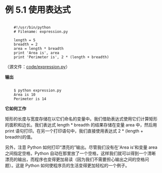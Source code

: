 # 例 5.1 使用表达式

```

    #!/usr/bin/python
    # Filename: expression.py
    
    length = 5
    breadth = 2
    area = length * breadth
    print 'Area is', area
    print 'Perimeter is', 2 * (length + breadth)

```

（源文件：[code/expression.py](http://woodpecker.org.cn/abyteofpython_cn/chinese/code/expression.py)）

**输出**

```

    $ python expression.py
    Area is 10
    Perimeter is 14

```

**它如何工作**

矩形的长度与宽度存储在以它们命名的变量中。我们借助表达式使用它们计算矩形的面积和边长。我们表达式 length * breadth 的结果存储在变量 area 中，然后用 print 语句打印。在另一个打印语句中，我们直接使用表达式 2 * (length + breadth)的值。

另外，注意 Python 如何打印“漂亮的”输出。尽管我们没有在'Area is'和变量 area 之间指定空格，Python 自动在那里放了一个空格，这样我们就可以得到一个清晰漂亮的输出，而程序也变得更加易读（因为我们不需要担心输出之间的空格问题）。这是 Python 如何使程序员的生活变得更加轻松的一个例子。
